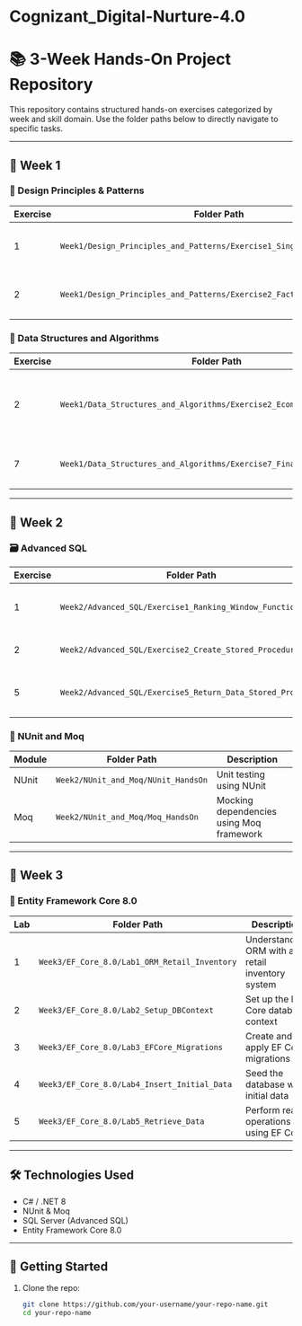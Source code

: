 # Cognizant_Digital-Nurture-4.0

# 📚 3-Week Hands-On Project Repository

This repository contains structured hands-on exercises categorized by week and skill domain. Use the folder paths below to directly navigate to specific tasks.

---

## 📅 Week 1

### 🧩 Design Principles & Patterns

| Exercise | Folder Path                                            | Description                          |
|----------|--------------------------------------------------------|--------------------------------------|
| 1        | `Week1/Design_Principles_and_Patterns/Exercise1_Singleton_Pattern`     | Implement Singleton Design Pattern   |
| 2        | `Week1/Design_Principles_and_Patterns/Exercise2_Factory_Method_Pattern`| Implement Factory Method Pattern     |

### 🧠 Data Structures and Algorithms

| Exercise | Folder Path                                                    | Description                                  |
|----------|----------------------------------------------------------------|----------------------------------------------|
| 2        | `Week1/Data_Structures_and_Algorithms/Exercise2_Ecommerce_Search`        | Build a search function for an e-commerce site |
| 7        | `Week1/Data_Structures_and_Algorithms/Exercise7_Financial_Forecasting`   | Implement a forecasting algorithm            |

---

## 📅 Week 2

### 🗃️ Advanced SQL

| Exercise | Folder Path                                                              | Description                                      |
|----------|---------------------------------------------------------------------------|--------------------------------------------------|
| 1        | `Week2/Advanced_SQL/Exercise1_Ranking_Window_Functions`                  | Use of window functions and ranking              |
| 2        | `Week2/Advanced_SQL/Exercise2_Create_Stored_Procedure`                   | Create a SQL stored procedure                    |
| 5        | `Week2/Advanced_SQL/Exercise5_Return_Data_Stored_Procedure`              | Return and handle data from stored procedure     |

### 🧪 NUnit and Moq

| Module | Folder Path                                 | Description                                 |
|--------|---------------------------------------------|---------------------------------------------|
| NUnit  | `Week2/NUnit_and_Moq/NUnit_HandsOn`         | Unit testing using NUnit                    |
| Moq    | `Week2/NUnit_and_Moq/Moq_HandsOn`           | Mocking dependencies using Moq framework    |

---

## 📅 Week 3

### 🔗 Entity Framework Core 8.0

| Lab | Folder Path                                       | Description                                      |
|-----|---------------------------------------------------|--------------------------------------------------|
| 1   | `Week3/EF_Core_8.0/Lab1_ORM_Retail_Inventory`     | Understanding ORM with a retail inventory system |
| 2   | `Week3/EF_Core_8.0/Lab2_Setup_DBContext`          | Set up the EF Core database context              |
| 3   | `Week3/EF_Core_8.0/Lab3_EFCore_Migrations`        | Create and apply EF Core migrations              |
| 4   | `Week3/EF_Core_8.0/Lab4_Insert_Initial_Data`      | Seed the database with initial data              |
| 5   | `Week3/EF_Core_8.0/Lab5_Retrieve_Data`            | Perform read operations using EF Core            |

---

## 🛠 Technologies Used

- C# / .NET 8
- NUnit & Moq
- SQL Server (Advanced SQL)
- Entity Framework Core 8.0

---

## 🚀 Getting Started

1. Clone the repo:
   ```bash
   git clone https://github.com/your-username/your-repo-name.git
   cd your-repo-name
